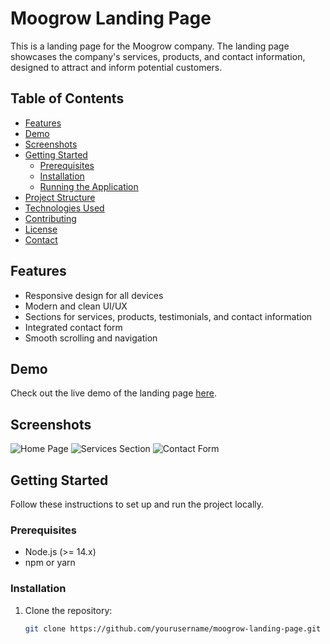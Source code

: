 # Moogrow Landing Page

This is a landing page for the Moogrow company. The landing page showcases the company's services, products, and contact information, designed to attract and inform potential customers.

## Table of Contents

- [Features](#features)
- [Demo](#demo)
- [Screenshots](#screenshots)
- [Getting Started](#getting-started)
  - [Prerequisites](#prerequisites)
  - [Installation](#installation)
  - [Running the Application](#running-the-application)
- [Project Structure](#project-structure)
- [Technologies Used](#technologies-used)
- [Contributing](#contributing)
- [License](#license)
- [Contact](#contact)

## Features

- Responsive design for all devices
- Modern and clean UI/UX
- Sections for services, products, testimonials, and contact information
- Integrated contact form
- Smooth scrolling and navigation

## Demo

Check out the live demo of the landing page [here](https://your-demo-url.com).

## Screenshots

![Home Page](screenshots/home_page.png)
![Services Section](screenshots/services_section.png)
![Contact Form](screenshots/contact_form.png)

## Getting Started

Follow these instructions to set up and run the project locally.

### Prerequisites

- Node.js (>= 14.x)
- npm or yarn

### Installation

1. Clone the repository:

   ```sh
   git clone https://github.com/yourusername/moogrow-landing-page.git
